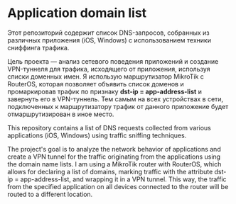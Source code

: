 # Application domain list

Этот репозиторий содержит список DNS-запросов, собранных из различных приложения (iOS, Windows) с использованием техники сниффинга трафика.

Цель проекта — анализ сетевого поведения приложений и создание VPN-туннеля для трафика, исходящего от приложения, используя списки доменных имен.
Я использую маршрутизатор MikroTik с RouterOS, которая позволяет объявить список доменов и промаркировав трафик по признаку **dst-ip = app-address-list** и завернуть его в VPN-туннель.
Тем самым на всех устройствах в сети, подключенных к маршрутизатору трафик от данного приложение будет отмаршрутизирован в иное место.

This repository contains a list of DNS requests collected from various applications (iOS, Windows) using traffic sniffing techniques.

The project's goal is to analyze the network behavior of applications and create a VPN tunnel for the traffic originating from the applications using the domain name lists.
I am using a MikroTik router with RouterOS, which allows for declaring a list of domains, marking traffic with the attribute dst-ip = app-address-list, and wrapping it in a VPN tunnel.
This way, the traffic from the specified application on all devices connected to the router will be routed to a different location.
